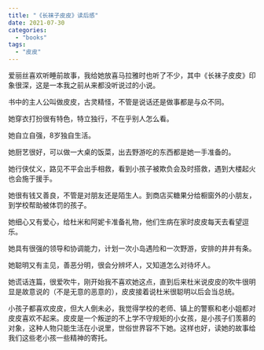 ```yaml
---
title: "《长袜子皮皮》读后感"
date: 2021-07-30
categories: 
  - "books"
tags: 
  - "皮皮"
---
```


爱丽丝喜欢听睡前故事，我给她放喜马拉雅时也听了不少，其中《长袜子皮皮》印象很深，这是一本我之前从来都没听说过的小说。

书中的主人公叫做皮皮，古灵精怪，不管是说话还是做事都是与众不同。

她穿衣打扮很有特色，特立独行，不在乎别人怎么看。

她自立自强，8岁独自生活。

她厨艺很好，可以做一大桌的饭菜，出去野游吃的东西都是她一手准备的。

她行侠仗义，路见不平会出手相救，看到小孩子被欺负会及时搭救，遇到大楼起火也会施于援手。

她很有钱又善良，不管是对朋友还是陌生人。到商店买糖果分给橱窗外的小朋友，到学校帮助被体罚的孩子。

她细心又有爱心，给杜米和阿妮卡准备礼物，他们生病在家时皮皮每天去看望逗乐。

她具有很强的领导和协调能力，计划一次小岛遇险和一次野游，安排的井井有条。

她聪明又有主见，善恶分明，很会分辨坏人，又知道怎么对待坏人。

她谎话连篇，很爱吹牛，刚开始我不喜欢她这点，直到后来杜米说皮皮的吹牛很明显是故意说的（不是无意的恶意的），皮皮接着说杜米很聪明以后会当总统。

小孩子都喜欢皮皮，但大人倒未必，我觉得学校的老师、镇上的警察和老小姐都对皮皮喜欢不起来。皮皮是一个叛逆的不上学不守规矩的小女孩，是小孩子们羡慕的对象，这种人物只能生活在小说里，世俗世界容不下她。这样也好，读她的故事给我们这些老小孩一些精神的寄托。
